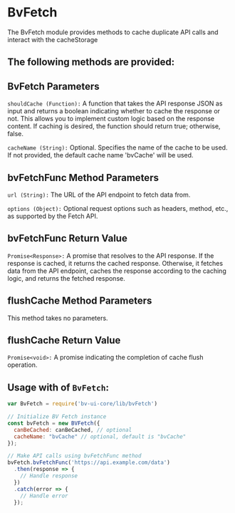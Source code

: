 # BvFetch

The BvFetch module provides methods to cache duplicate API calls and interact with the cacheStorage


## The following methods are provided:

## BvFetch Parameters
`shouldCache (Function):` A function that takes the API response JSON as input and returns a boolean indicating whether to cache the response or not. This allows you to implement custom logic based on the response content. If caching is desired, the function should return true; otherwise, false.

`cacheName (String):` Optional. Specifies the name of the cache to be used. If not provided, the default cache name 'bvCache' will be used.

## bvFetchFunc Method Parameters
`url (String):` The URL of the API endpoint to fetch data from.

`options (Object):` Optional request options such as headers, method, etc., as supported by the Fetch API.

## bvFetchFunc Return Value
`Promise<Response>:` A promise that resolves to the API response. If the response is cached, it returns the cached response. Otherwise, it fetches data from the API endpoint, caches the response according to the caching logic, and returns the fetched response.

## flushCache Method Parameters
This method takes no parameters.

## flushCache Return Value
`Promise<void>:` A promise indicating the completion of cache flush operation.


## Usage with of `BvFetch`:

```js
var BvFetch = require('bv-ui-core/lib/bvFetch')

// Initialize BV Fetch instance
const bvFetch = new BVFetch({
  canBeCached: canBeCached, // optional
  cacheName: "bvCache" // optional, default is "bvCache"
});

// Make API calls using bvFetchFunc method
bvFetch.bvFetchFunc('https://api.example.com/data')
  .then(response => {
    // Handle response
  })
  .catch(error => {
    // Handle error
  });
  ```